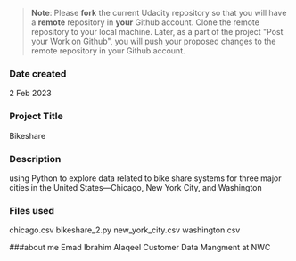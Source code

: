 >**Note**: Please **fork** the current Udacity repository so that you will have a **remote** repository in **your** Github account. Clone the remote repository to your local machine. Later, as a part of the project "Post your Work on Github", you will push your proposed changes to the remote repository in your Github account.

### Date created
2 Feb 2023

### Project Title
Bikeshare

### Description
using Python to explore data related to bike share systems for three major cities in the United States—Chicago, New York City, and Washington

### Files used
chicago.csv
bikeshare_2.py
new_york_city.csv
washington.csv

###about me 
Emad Ibrahim Alaqeel Customer Data Mangment at NWC
